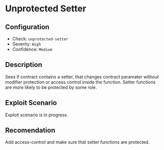 # Unprotected Setter

## Configuration
* Check: `unprotected-setter`
* Severity: `High`
* Confidence: `Medium`

## Description
Sees if contract contains a setter, that changes contract paramater without modifier protection or access control inside the function.
Setter functions are more likely to be protected by some role.

## Exploit Scenario
Exploit scenario is in progress.

## Recomendation
Add access-control and make sure that setter functions are protected. 